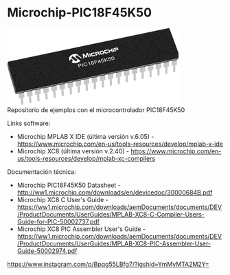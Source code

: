 # Microchip-PIC18F45K50
<img src="PIC18F45K50-S2X-Regular.jpg" width=400><br>
Repositorio de ejemplos con el microcontrolador PIC18F45K50

Links software:
- Microchip MPLAB X IDE (última versión v.6.05) - https://www.microchip.com/en-us/tools-resources/develop/mplab-x-ide<br>
- Microchip XC8 (última versión v.2.40) - https://www.microchip.com/en-us/tools-resources/develop/mplab-xc-compilers<br>

Documentación técnica:
- Microchip PIC18F45K50 Datasheet - http://ww1.microchip.com/downloads/en/devicedoc/30000684B.pdf<br>
- Microchip XC8 C User's Guide - https://ww1.microchip.com/downloads/aemDocuments/documents/DEV/ProductDocuments/UserGuides/MPLAB-XC8-C-Compiler-Users-Guide-for-PIC-50002737.pdf<br>
- Microchip XC8 PIC Assembler User's Guide - https://ww1.microchip.com/downloads/aemDocuments/documents/DEV/ProductDocuments/UserGuides/MPLAB-XC8-PIC-Assembler-User-Guide-50002974.pdf<br>

https://www.instagram.com/p/Bpqg55LBfg7/?igshid=YmMyMTA2M2Y=
